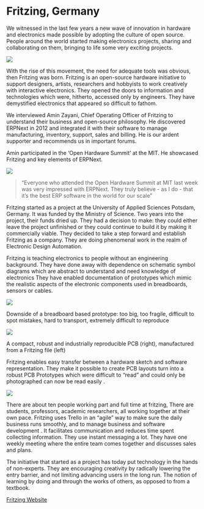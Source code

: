 # Fritzing, Germany

We witnessed in the last few years a new wave of innovation in hardware and
electronics made possible by adopting the culture of open source. People
around the world started making electronics projects, sharing and
collaborating on them, bringing to life some very exciting projects.

![](assets/frappe_io/images/stories/fritzing-logo.png)

With the rise of this movement, the need for adequate tools was obvious, then
Fritzing was born. Fritzing is an open-source hardware initiative to support
designers, artists, researchers and hobbyists to work creatively with
interactive electronics. They opened the doors to information and technologies
which were, hitherto, accessed only by engineers. They have demystified
electronics that appeared so difficult to fathom.

We interviewed Amin Zayani, Chief Operating Officer of Fritzing to understand
their business and open-source philosophy. He discovered ERPNext in 2012 and
integrated it with their software to manage manufacturing, inventory, support,
sales and billing. He is our ardent supporter and recommends us in important
forums.

Amin participated in the ‘Open Hardware Summit’ at the MIT. He showcased
Fritzing and key elements of ERPNext.

![](assets/frappe_io/images/stories/fritzing-ohs.png)

> “Everyone who attended the Open Hardware Summit at MIT last week was very
impressed with ERPNext. They truly believe - as I do - that it’s the best ERP
software in the world for our scale”

Fritzing started as a project at the University of Applied Sciences Potsdam,
Germany. It was funded by the Ministry of Science. Two years into the project,
their funds dried up. They had a decision to make: they could either leave the
project unfinished or they could continue to build it by making it
commercially viable. They decided to take a step forward and establish
Fritzing as a company. They are doing phenomenal work in the realm of
Electronic Design Automation.

Fritzing is teaching electronics to people without an engineering background.
They have done away with dependence on schematic symbol diagrams which are
abstract to understand and need knowledge of electronics They have enabled
documentation of prototypes which mimic the realistic aspects of the
electronic components used in breadboards, sensors or cables.

![](assets/frappe_io/images/stories/fritzing-board.png)

Downside of a breadboard based prototype: too big, too fragile, difficult to
spot mistakes, hard to transport, extremely difficult to reproduce

![](assets/frappe_io/images/stories/fritzing-board2.png)

A compact, robust and industrially reproducible PCB (right), manufactured from
a Fritzing file (left)

Fritzing enables easy transfer between a hardware sketch and software
representation. They make it possible to create PCB layouts turn into a robust
PCB Prototypes which were difficult to “read” and could only be photographed
can now be read easily .

![](assets/frappe_io/images/stories/fritzing-lab.png)

There are about ten people working part and full time at fritzing, There are
students, professors, academic researchers, all working together at their own
pace. Fritzing uses Trello in an “agile” way to make sure the daily business
runs smoothly, and to manage business and software development . It
facilitates communication and reduces time spent collecting information. They
use instant messaging a lot. They have one weekly meeting where the entire
team comes together and discusses sales and plans.

The initiative that started as a project has today put technology in the hands
of non-experts. They are encouraging creativity by radically lowering the
entry barrier, and not limiting advancing users in the long run. The notion of
learning by doing and through the works of others, as opposed to from a
textbook.

[Fritzing Website](http://fritzing.org/home/)

